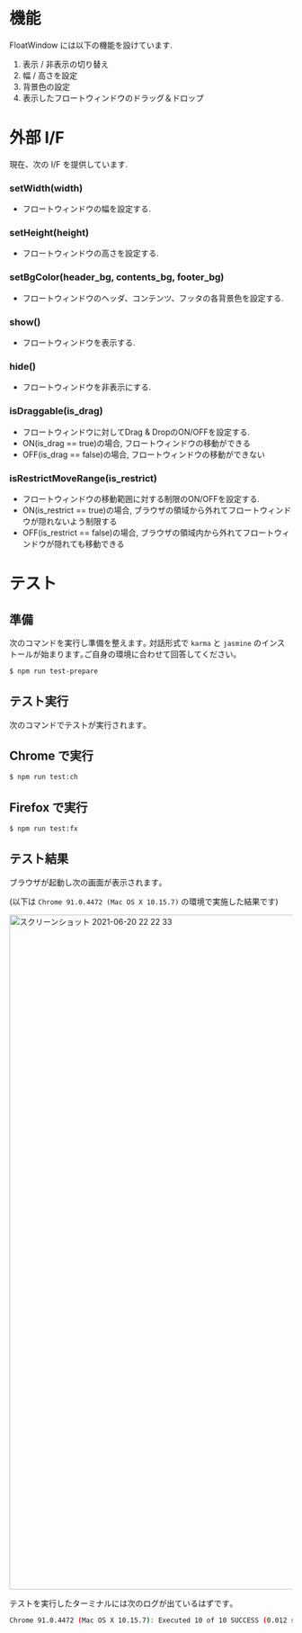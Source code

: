 # 機能
FloatWindow には以下の機能を設けています.

1. 表示 / 非表示の切り替え
2. 幅 / 高さを設定
3. 背景色の設定
4. 表示したフロートウィンドウのドラッグ＆ドロップ

# 外部 I/F
現在、次の I/F を提供しています.

### setWidth(width)
* フロートウィンドウの幅を設定する.

### setHeight(height)
* フロートウィンドウの高さを設定する.

### setBgColor(header_bg, contents_bg, footer_bg)
* フロートウィンドウのヘッダ、コンテンツ、フッタの各背景色を設定する.

### show()
* フロートウィンドウを表示する.

### hide()
* フロートウィンドウを非表示にする.

### isDraggable(is_drag)
* フロートウィンドウに対してDrag & DropのON/OFFを設定する.
 * ON(is_drag == true)の場合, フロートウィンドウの移動ができる
 * OFF(is_drag == false)の場合, フロートウィンドウの移動ができない

### isRestrictMoveRange(is_restrict)
* フロートウィンドウの移動範囲に対する制限のON/OFFを設定する.
 * ON(is_restrict == true)の場合, ブラウザの領域から外れてフロートウィンドウが隠れないよう制限する
 * OFF(is_restrict == false)の場合, ブラウザの領域内から外れてフロートウィンドウが隠れても移動できる

# テスト
## 準備
次のコマンドを実行し準備を整えます｡
対話形式で `karma` と `jasmine` のインストールが始まります｡ご自身の環境に合わせて回答してください｡

```bash
$ npm run test-prepare
```

## テスト実行
次のコマンドでテストが実行されます｡

## Chrome で実行

```bash
$ npm run test:ch
```

## Firefox で実行

```bash
$ npm run test:fx
```

## テスト結果
ブラウザが起動し次の画面が表示されます｡

(以下は `Chrome 91.0.4472 (Mac OS X 10.15.7)` の環境で実施した結果です)

<img width="1200" alt="スクリーンショット 2021-06-20 22 22 33" src="https://user-images.githubusercontent.com/3907225/122675965-d899be80-d216-11eb-85d1-4033a21cddf8.png">

テストを実行したターミナルには次のログが出ているはずです｡

```bash
Chrome 91.0.4472 (Mac OS X 10.15.7): Executed 10 of 10 SUCCESS (0.012 secs / 0.016 secs)
```


